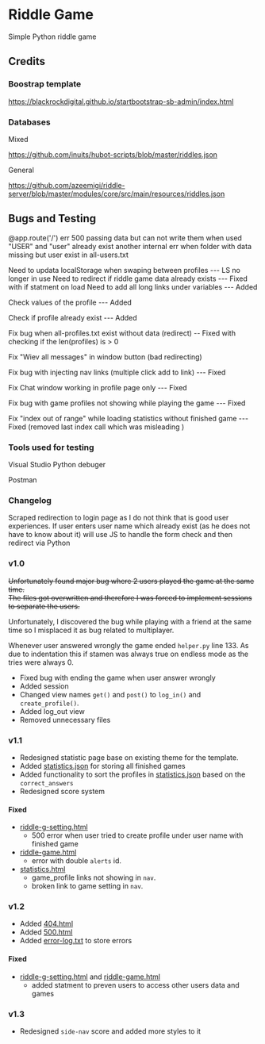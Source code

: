 # Riddle Game

Simple Python riddle game

## Credits

### Boostrap template

https://blackrockdigital.github.io/startbootstrap-sb-admin/index.html

### Databases

Mixed

https://github.com/inuits/hubot-scripts/blob/master/riddles.json

General

https://github.com/azeemigi/riddle-server/blob/master/modules/core/src/main/resources/riddles.json


## Bugs and Testing

@app.route('/')
err 500 passing data but can not write them when used "USER" and "user" already exist
another internal err when folder with data missing but user exist in all-users.txt


Need to updata localStorage when swaping between profiles --- LS no longer in use
Need to redirect if riddle game data already exists --- Fixed with if statment on load
Need to add all long links under variables --- Added

Check values of the profile --- Added

Check if profile already exist --- Added

Fix bug when all-profiles.txt exist without data (redirect) --  Fixed with checking if the len(profiles) is > 0

Fix "Wiev all messages" in window button (bad redirecting)

Fix bug with injecting nav links (multiple click add to link) --- Fixed

Fix Chat window working in profile page only --- Fixed

Fix bug with game profiles not showing while playing the game --- Fixed

Fix "index out of range" while loading statistics without finished game --- Fixed (removed last index call which was misleading )

### Tools used for testing

Visual Studio Python debuger

Postman

### Changelog

Scraped redirection to login page as I do not think that is good user experiences.
If user enters user name which already exist (as he does not have to know about it)
will use JS to handle the form check and then redirect via Python

### v1.0

<strike>Unfortunately found major bug where 2 users played the game at the same time.  
The files got overwritten and therefore I was forced to implement sessions to separate the users.</strike>

Unfortunately, I discovered the bug while playing with a friend at the same time so I misplaced it as bug related to multiplayer.

Whenever user answered wrongly the game ended `helper.py` line 133. As due to indentation this if stamen was always true on endless mode as the tries were always 0.

- Fixed bug with ending the game when user answer wrongly
- Added session
- Changed view names `get()` and `post()` to `log_in()` and `create_profile()`.
- Added log_out view
- Removed unnecessary files

### v1.1

- Redesigned statistic page base on existing theme for the template.
- Added [statistics.json](/data/riddle-game/statistics.json) for storing all finished games
- Added functionality to sort the profiles in [statistics.json](/data/riddle-game/statistics.json) based on the `correct_answers`
- Redesigned score system  

#### Fixed

- [riddle-g-setting.html](/templates/riddle-g-setting.html)
  - 500 error when user tried to create profile under user name with finished game
- [riddle-game.html](/templates/riddle-game.html)
	- error with double `alerts` id.
- [statistics.html](/templates/statistics.html)
	- game_profile links not showing in `nav`.
	- broken link to game setting in `nav`.


### v1.2

- Added [404.html](/templates/404.html)
- Added [500.html](/templates/500.html)
- Added [error-log.txt](/data/system/error-log.txt) to store errors

#### Fixed

- [riddle-g-setting.html](/templates/riddle-g-setting.html) and [riddle-game.html](/templates/riddle-game.html)
  - added statment to preven users to access other users data and games

### v1.3

- Redesigned `side-nav` score and added more styles to it
